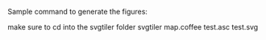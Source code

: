 Sample command to generate the figures:

make sure to cd into the svgtiler folder
svgtiler map.coffee test.asc test.svg
